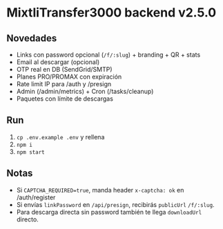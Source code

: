 # MixtliTransfer3000 backend v2.5.0

## Novedades
- Links con password opcional (`/f/:slug`) + branding + QR + stats
- Email al descargar (opcional)
- OTP real en DB (SendGrid/SMTP)
- Planes PRO/PROMAX con expiración
- Rate limit IP para /auth y /presign
- Admin (/admin/metrics) + Cron (/tasks/cleanup)
- Paquetes con límite de descargas

## Run
1) `cp .env.example .env` y rellena
2) `npm i`
3) `npm start`

## Notas
- Si `CAPTCHA_REQUIRED=true`, manda header `x-captcha: ok` en /auth/register
- Si envías `linkPassword` en `/api/presign`, recibirás `publicUrl` `/f/:slug`.
- Para descarga directa sin password también te llega `downloadUrl` directo.
